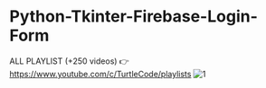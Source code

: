 # Python-Tkinter-Firebase-Login-Form
ALL PLAYLIST (+250 videos) 👉 https://www.youtube.com/c/TurtleCode/playlists
![1](https://user-images.githubusercontent.com/85156399/192542859-502460b7-dc79-4c78-b1f0-d3fa630abd86.png)
